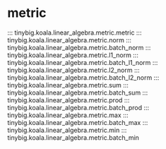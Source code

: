 # metric

::: tinybig.koala.linear_algebra.metric.metric
::: tinybig.koala.linear_algebra.metric.norm
::: tinybig.koala.linear_algebra.metric.batch_norm
::: tinybig.koala.linear_algebra.metric.l1_norm
::: tinybig.koala.linear_algebra.metric.batch_l1_norm
::: tinybig.koala.linear_algebra.metric.l2_norm
::: tinybig.koala.linear_algebra.metric.batch_l2_norm
::: tinybig.koala.linear_algebra.metric.sum
::: tinybig.koala.linear_algebra.metric.batch_sum
::: tinybig.koala.linear_algebra.metric.prod
::: tinybig.koala.linear_algebra.metric.batch_prod
::: tinybig.koala.linear_algebra.metric.max
::: tinybig.koala.linear_algebra.metric.batch_max
::: tinybig.koala.linear_algebra.metric.min
::: tinybig.koala.linear_algebra.metric.batch_min
